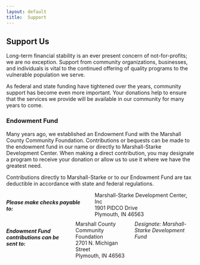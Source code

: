 ```yaml
---
layout: default
title:  Support
---
```

## Support Us
Long-term financial stability is an ever present concern of not-for-profits; we are no exception. Support from community organizations, businesses, and individuals is vital to the continued offering of quality programs to the vulnerable population we serve.

As federal and state funding have tightened over the years, community support has become even more important. Your donations help to ensure that the services we provide will be available in our community for many years to come.

### Endowment Fund
Many years ago, we established an Endowment Fund with the Marshall County Community Foundation. Contributions or bequests can be made to the endowment fund in our name or directly to Marshall-Starke Development Center. When making a direct contribution, you may designate a program to receive your donation or allow us to use it where we have the greatest need.

Contributions directly to Marshall-Starke or to our Endowment Fund are tax deductible in accordance with state and federal regulations.

<div class="panel">
  <div class="six columns">
    <h5 class="subheader">Please make checks payable to:</h5>
    Marshall-Starke Development Center, Inc<br />
    1901 PIDCO Drive<br />
    Plymouth, IN 46563
  </div>

  <div class="six columns">
    <h5 class="subheader">Endowment Fund contributions can be sent to:</h5>
    Marshall County Community Foundation<br />
    2701 N. Michigan Street<br />
    Plymouth, IN 46563<br /><br />
    <em>Designate: Marshall-Starke Development Fund</em>
  </div>
  &nbsp;
</div>
